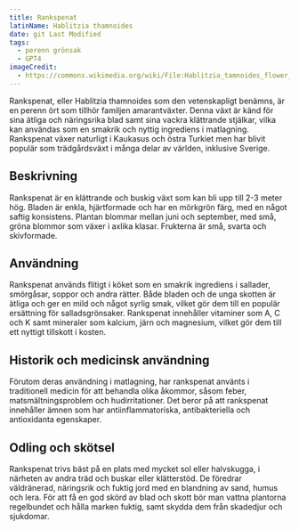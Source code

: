 ```yaml
---
title: Rankspenat
latinName: Hablitzia thamnoides
date: git Last Modified
tags:
  - perenn grönsak
  - GPT4
imageCredit:
  - https://commons.wikimedia.org/wiki/File:Hablitzia_tamnoides_flower_buds.jpg
---
```


Rankspenat, eller Hablitzia thamnoides som den vetenskapligt benämns, är en perenn ört som tillhör familjen amarantväxter. Denna växt är känd för sina ätliga och näringsrika blad samt sina vackra klättrande stjälkar, vilka kan användas som en smakrik och nyttig ingrediens i matlagning. Rankspenat växer naturligt i Kaukasus och östra Turkiet men har blivit populär som trädgårdsväxt i många delar av världen, inklusive Sverige.

## Beskrivning

Rankspenat är en klättrande och buskig växt som kan bli upp till 2-3 meter hög. Bladen är enkla, hjärtformade och har en mörkgrön färg, med en något saftig konsistens. Plantan blommar mellan juni och september, med små, gröna blommor som växer i axlika klasar. Frukterna är små, svarta och skivformade.

## Användning

Rankspenat används flitigt i köket som en smakrik ingrediens i sallader, smörgåsar, soppor och andra rätter. Både bladen och de unga skotten är ätliga och ger en mild och något syrlig smak, vilket gör dem till en populär ersättning för salladsgrönsaker. Rankspenat innehåller vitaminer som A, C och K samt mineraler som kalcium, järn och magnesium, vilket gör dem till ett nyttigt tillskott i kosten.

## Historik och medicinsk användning

Förutom deras användning i matlagning, har rankspenat använts i traditionell medicin för att behandla olika åkommor, såsom feber, matsmältningsproblem och hudirritationer. Det beror på att rankspenat innehåller ämnen som har antiinflammatoriska, antibakteriella och antioxidanta egenskaper.

## Odling och skötsel

Rankspenat trivs bäst på en plats med mycket sol eller halvskugga, i närheten av andra träd och buskar eller klätterstöd. De föredrar väldränerad, näringsrik och fuktig jord med en blandning av sand, humus och lera. För att få en god skörd av blad och skott bör man vattna plantorna regelbundet och hålla marken fuktig, samt skydda dem från skadedjur och sjukdomar.
